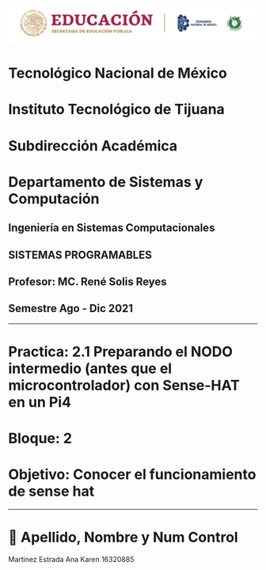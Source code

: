 ![](imagenes/logo.PNG)

#    Tecnológico Nacional de México
#   Instituto Tecnológico de Tijuana
#        Subdirección Académica
# Departamento de Sistemas y Computación
##  Ingeniería en Sistemas Computacionales
##        SISTEMAS PROGRAMABLES
##   Profesor: MC. René Solis Reyes
##     Semestre Ago - Dic 2021
----
# Practica: 2.1 Preparando el NODO intermedio (antes que el microcontrolador) con Sense-HAT en un Pi4
# Bloque: 2
# Objetivo:  Conocer el funcionamiento de sense hat
----

# 📝 Apellido, Nombre y Num Control
Martinez Estrada Ana Karen 16320885
